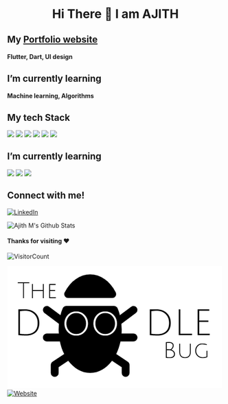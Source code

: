 <h1 align="center"> Hi There 👋 I am AJITH </h1>

## My [Portfolio website](https://ajith-m.netlify.app/#/) 
#### Flutter, Dart, UI design 
## I’m currently learning 
#### Machine learning, Algorithms 

## My tech Stack
<img src="https://img.shields.io/badge/-Flutter-51BFF0?style=for-the-badge"> <img src="https://img.shields.io/badge/-Dart-015496?style=for-the-badge"> 
<img src="https://img.shields.io/badge/-Firebase-F7C62F?style=for-the-badge"> <img src="https://img.shields.io/badge/-Git-E84D31?style=for-the-badge"> 
<img src="https://img.shields.io/badge/-Adobe XD-F30F01?style=for-the-badge"> <img src="https://img.shields.io/badge/-C-green?style=for-the-badge"> 


## I’m currently learning
<img src="https://img.shields.io/badge/-Machine learning-green?style=for-the-badge"> <img src="https://img.shields.io/badge/-Algorithms-purple?style=for-the-badge">
<img src="https://img.shields.io/badge/-Java-orange?style=for-the-badge"> 
## Connect with me!
[![LinkedIn](https://img.shields.io/badge/LinkedIn-connect-blue.svg?logo=linkedin&logoColor=white)](https://www.linkedin.com/in/ajith-m-doodlebug)

![Ajith M's Github Stats](https://github-readme-stats.vercel.app/api?username=ajith-m-doodlebug&show_icons=true_color=fff&icon_color=33FFA8&text_color=9f9f9f&bg_color=23282E)

#### Thanks for visiting :heart: 
![VisitorCount](https://profile-counter.glitch.me/ajith-m-doodlebug/count.svg)


![](https://github.com/ajith-m-doodlebug/breaking_technology/blob/master/images/doodlebug.png)
[![Website](https://user-images.githubusercontent.com/58944893/97271077-1e53e200-1856-11eb-8c55-732ce9b3230e.png)](https://ajith-m.netlify.app/#/)
